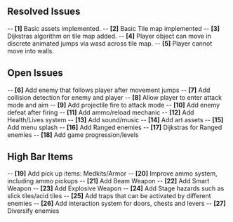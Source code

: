 ## Resolved Issues ##

-- **[1]** Basic assets implemented.
-- **[2]** Basic Tile map implemented
-- **[3]** Dijkstras algorithm on tile map added.
-- **[4]** Player object can move in discrete animated jumps via wasd across tile map.
-- **[5]** Player cannot move into walls.

## Open Issues ##

-- **[6]** Add enemy that follows player after movement jumps
-- **[7]** Add collision detection for enemy and player
-- **[8]** Allow player to enter attack mode and aim
-- **[9]** Add projectile fire to attack mode
-- **[10]** Add enemy defeat after firing
-- **[11]** Add ammo/reload mechanic
-- **[12]** Add Health/Lives system
-- **[13]** Add sound/music
-- **[14]** Add art assets
-- **[15]** Add menu splash
-- **[16]** Add Ranged enemies
-- **[17]** Dijkstras for Ranged enemies
-- **[18]** Add game progression/levels

## High Bar Items ##
-- **[19]** Add pick up items: Medkits/Armor
-- **[20]** Improve ammo system, including ammo pickups
-- **[21]** Add Beam Weapon
-- **[22]** Add Smart Weapon
-- **[23]** Add Explosive Weapon
-- **[24]** Add Stage hazards such as slick tiles/acid tiles
-- **[25]** Add traps that can be activated by different enemies
-- **[26]** Add interaction system for doors, chests and levers
-- **[27]** Diversify enemies